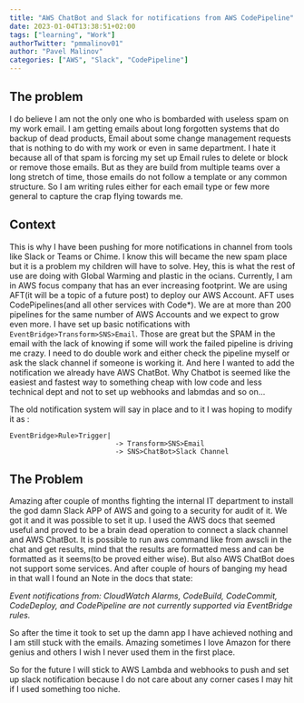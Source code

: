 ```yaml
---
title: "AWS ChatBot and Slack for notifications from AWS CodePipeline"
date: 2023-01-04T13:38:51+02:00
tags: ["learning", "Work"]
authorTwitter: "pmmalinov01" 
author: "Pavel Malinov"
categories: ["AWS", "Slack", "CodePipeline"]
---
```



## The problem

I do believe I am not the only one who is bombarded with useless spam on my work email. I am getting emails about long forgotten systems that do backup of dead products,
Email about some change management requests that is nothing to do with my work or even in same department. I hate it because all of that spam is forcing my set up Email rules to delete or block or remove those emails.
But as they are build from multiple teams over a long stretch of time, those emails do not follow a template or any common structure. So I am writing rules either for each email type or few more general to capture the crap flying towards me.

## Context

This is why I have been pushing for more notifications in channel from tools like Slack or Teams or Chime. I know this will became the new spam place but it is a problem my children will have to solve. Hey, this is what the rest of use are doing with Global Warming and plastic in the ocians.
Currently, I am in AWS focus company that has an ever increasing footprint. We are using AFT(it will be a topic of a future post) to deploy our AWS Account.
AFT uses CodePipelines(and all other services with Code*). We are at more than 200 pipelines for the same number of AWS Accounts and we expect to grow even more.
I have set up basic notifications with `EventBridge>Transform>SNS>Email`. Those are great but the SPAM in the email with the lack of knowing if some will work the failed pipeline is driving me crazy. I need to do double work and either check the pipeline myself or ask the slack channel if someone is working it.
And here I wanted to add the notification we already have AWS ChatBot. 
Why Chatbot is seemed like the easiest and fastest way to something cheap with low code and less technical dept and not to set up webhooks and labmdas and so on...

The old notification system will say in place and to it I was hoping to modify it as :
```
EventBridge>Rule>Trigger|
                          -> Transform>SNS>Email
                          -> SNS>ChatBot>Slack Channel
```

## The Problem 
Amazing after couple of months fighting the internal IT department to install the god damn Slack APP of AWS and going to a security for audit of it. We got it and it was possible to set it up.
I used the AWS docs that seemed useful and proved to be a brain dead operation to connect a slack channel and AWS ChatBot.
It is possible to run aws command like from awscli in the chat and get results, mind that the results are formatted mess and can be formatted as it seems(to be proved either wise). But also AWS ChatBot does not support
some services. And after couple of hours of banging my head in that wall I found an Note in the docs that state:

*Event notifications from: CloudWatch Alarms, CodeBuild, CodeCommit, CodeDeploy, and CodePipeline are not currently supported via EventBridge rules.*

So after the time it took to set up the damn app I have achieved nothing and I am still stuck with the emails. Amazing sometimes I love Amazon for there genius and others I wish I never used them in the first place.

So for the future I will stick to AWS Lambda and webhooks to push and set up slack notification because I do not care about any corner cases I may hit if I used something too niche.
